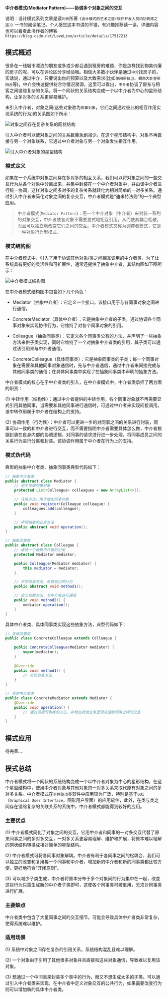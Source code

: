 **中介者模式(Mediator Pattern)——协调多个对象之间的交互**

说明：设计模式系列文章是读`刘伟`所著`《设计模式的艺术之道(软件开发人员内功修炼之道)》`一书的阅读笔记。个人感觉这本书讲的不错，有兴趣推荐读一读。详细内容也可以看看此书作者的博客`https://blog.csdn.net/LoveLion/article/details/17517213`

## 模式概述

很多在一线城市漂泊的朋友或多或少都会遇到租房的难题，你是怎样找到物美价廉的房子的呢，可以在评论区分享经验哦。相信大多数小伙伴是通过`中介`找房子的，实话说，通过中介，只要说出你的预算以及大致需求(比如`单间带独卫`、`朝南大卧室带阳台`等)，中介会快速提供符合你情况房源。这里可以看出，`中介者`协调了房东与租客之间错综复杂的关系，将一个网状的关系结构变成一个以中介者为中心的星形结构，让多对多的关系更容易维护。

未引入中介者，对象之间(这些对象称为`同事对象`，它们之间通过彼此的相互作用实现系统的行为)的关系图如下所示：

![对象之间存在复杂关系的网状结构](https://img2020.cnblogs.com/blog/1546632/202006/1546632-20200625220550529-1223591117.png)

引入中介者可以使对象之间的关系数量急剧减少。在这个星形结构中，对象不再直接与另一个对象联系，它通过中介者对象与另一个对象发生相互作用。

![引入中介者对象的星型结构](https://img2020.cnblogs.com/blog/1546632/202006/1546632-20200625221110744-82013038.png)

### 模式定义

如果在一个系统中对象之间存在多对多的相互关系，我们可以将对象之间的一些交互行为从各个对象中分离出来，并集中封装在一个中介者对象中，并由该中介者进行统一协调，这样对象之间多对多的复杂关系就转化为相对简单的一对多关系。通过引入中介者来简化对象之间的复杂交互，中介者模式是“迪米特法则”的一个典型应用。

> 中介者模式(`Mediator Pattern`)：用一个中介对象（中介者）来封装一系列的对象交互，中介者使各对象不需要显式地相互引用，从而使其耦合松散，而且可以独立地改变它们之间的交互。中介者模式又称为调停者模式，它是一种对象行为型模式。

### 模式结构图

在中介者模式中，引入了用于协调其他对象/类之间相互调用的中介者类，为了让系统具有更好的灵活性和可扩展性，通常还提供了抽象中介者，其结构图如下图所示：

![中介者模式结构图](https://img2020.cnblogs.com/blog/1546632/202006/1546632-20200625221449414-1079230543.png)

在中介者模式结构图中包含如下几个角色：

- Mediator（抽象中介者）：它定义一个接口，该接口用于与各同事对象之间进行通信。

- ConcreteMediator（具体中介者）：它是抽象中介者的子类，通过协调各个同事对象来实现协作行为，它维持了对各个同事对象的引用。

- Colleague（抽象同事类）：它定义各个同事类公有的方法，并声明了一些抽象方法来供子类实现，同时它维持了一个对抽象中介者类的引用，其子类可以通过该引用来与中介者通信。

- ConcreteColleague（具体同事类）：它是抽象同事类的子类；每一个同事对象在需要和其他同事对象通信时，先与中介者通信，通过中介者来间接完成与其他同事类的通信；在具体同事类中实现了在抽象同事类中声明的抽象方法。


中介者模式的核心在于中介者类的引入，在中介者模式中，中介者类承担了两方面的职责：

(1) 中转作用（结构性）：通过中介者提供的中转作用，各个同事对象就不再需要显式引用其他同事，当需要和其他同事进行通信时，可通过中介者来实现间接调用。该中转作用属于中介者在结构上的支持。

(2) 协调作用（行为性）：中介者可以更进一步的对同事之间的关系进行封装，同事可以一致的和中介者进行交互，而不需要指明中介者需要具体怎么做，中介者根据封装在自身内部的协调逻辑，对同事的请求进行进一步处理，将同事成员之间的关系行为进行分离和封装。该协调作用属于中介者在行为上的支持。

### 模式伪代码

典型的抽象中介者类、抽象同事类典型代码如下：
```java
// 抽象中介者类
public abstract class Mediator {
    // 用于存储同事对象
    protected List<Colleague> colleagues = new ArrayList<>();

    // 注册方法，用于增加同事对象
    public void register(Colleague colleague) {
        colleagues.add(colleague);
    }

    // 声明抽象的业务方法
    public abstract void operation();
}

// 抽象同事类
public abstract class Colleague {
    // 维持一个抽象中介者的引用
    protected Mediator mediator;

    public Colleague(Mediator mediator) {
        this.mediator = mediator;
    }

    // 声明自身方法，处理自己的行为
    public abstract void method1();

    // 定义依赖方法，与中介者进行通信
    public void method2() {
        mediator.operation();
    }
}
```

具体中介者类、具体同事类实现这些抽象方法，典型代码如下：
```java
// 具体同事类
public class ConcreteColleague extends Colleague {

    public ConcreteColleague(Mediator mediator) {
        super(mediator);
    }
    
    @Override
    public void method1() {
        // 实现自身方法
    }
}

// 具体中介者类
public class ConcreteMediator extends Mediator {
    @Override
    public void operation() {
        // 通过调用同事类的方法，并增加其他业务逻辑来控制同事之间的交互
    }
}
```
## 模式应用

待完善...

## 模式总结

中介者模式将一个网状的系统结构变成一个以中介者对象为中心的星形结构，在这个星型结构中，使用中介者对象与其他对象的一对多关系来取代原有对象之间的多对多关系。中介者模式在`事件驱动`类软件中应用较为广泛，特别是基于`GUI`（`Graphical User Interface`，图形用户界面）的应用软件，此外，在类与类之间存在错综复杂的关联关系的系统中，中介者模式都能得到较好的应用。

### 主要优点

(1) 中介者模式简化了对象之间的交互，它用中介者和同事的一对多交互代替了原来同事之间的多对多交互，一对多关系更容易理解、维护和扩展，将原本难以理解的网状结构转换成相对简单的星型结构。

(2) 中介者模式可将各同事对象解耦。中介者有利于各同事之间的松耦合，我们可以独立的改变和复用每一个同事和中介者，增加新的中介者和新的同事类都比较方便，更好地符合“开闭原则”。

(3) 可以减少子类生成，中介者将原本分布于多个对象间的行为集中在一起，改变这些行为只需生成新的中介者子类即可，这使各个同事类可被重用，无须对同事类进行扩展。

### 主要缺点

中介者类中包含了大量同事之间的交互细节，可能会导致具体中介者类非常复杂，使得系统难以维护。

### 适用场景

(1) 系统中对象之间存在复杂的引用关系，系统结构混乱且难以理解。

(2) 一个对象由于引用了其他很多对象并且直接和这些对象通信，导致难以复用该对象。

(3) 想通过一个中间类来封装多个类中的行为，而又不想生成太多的子类。可以通过引入中介者类来实现，在中介者中定义对象交互的公共行为，如果需要改变行为则可以增加新的具体中介者类。